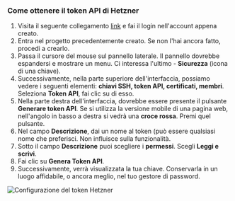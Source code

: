 ### Come ottenere il token API di Hetzner
1.  Visita il seguente collegamento [link](https://console.hetzner.cloud/) e fai il login  nell'account appena creato.
2.  Entra nel progetto precedentemente creato. Se non l'hai ancora fatto, procedi a crearlo.
3.  Passa il cursore del mouse sul pannello laterale. Il pannello dovrebbe espandersi e mostrare un menu. Ci interessa l'ultimo - **Sicurezza** (icona di una chiave).
4.  Successivamente, nella parte superiore dell'interfaccia, possiamo vedere i seguenti elementi: **chiavi SSH, token API, certificati, membri**. Seleziona **Token API**, fai clic su di esso.
5.  Nella parte destra dell'interfaccia, dovrebbe essere presente il pulsante **Generare token API**. Se si utilizza la versione mobile di una pagina web, nell'angolo in basso a destra si vedrà una **croce rossa**. Premi quel pulsante.
6.  Nel campo **Descrizione**, dai un nome al token (può essere qualsiasi nome che preferisci. Non influisce sulla funzionalità.
7.  Sotto il campo **Descrizione** puoi scegliere i **permessi**. Scegli **Leggi e scrivi**.
8.  Fai clic su **Genera Token API**.
9.  Successivamente, verrà visualizzata la tua chiave. Conservarla in un luogo affidabile, o ancora meglio, nel tuo gestore di password.

![Configurazione del token Hetzner](resource:assets/images/gifs/Hetzner.gif)
